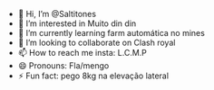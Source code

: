 - 👋 Hi, I’m @Saltitones
- 👀 I’m interested in Muito din din
- 🌱 I’m currently learning farm automática no mines
- 💞️ I’m looking to collaborate on Clash royal
- 📫 How to reach me insta: L.C.M.P
- 😄 Pronouns: Fla/mengo
- ⚡ Fun fact: pego 8kg na elevação lateral

<!---
Saltitones/Saltitones is a ✨ special ✨ repository because its `README.md` (this file) appears on your GitHub profile.
You can click the Preview link to take a look at your changes.
--->
